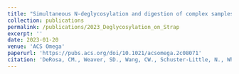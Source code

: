 ```yaml
---
title: "Simultaneous N-deglycosylation and digestion of complex samples on S-Traps enables efficient glycosite hypothesis generation"
collection: publications
permalink: /publications/2023_Deglycosylation_on_Strap
excerpt: ''
date: 2023-01-20
venue: 'ACS Omega'
paperurl: 'https://pubs.acs.org/doi/10.1021/acsomega.2c08071'
citation: 'DeRosa, CM., Weaver, SD., Wang, CW., Schuster-Little, N., Whelan, RJ. (2022) &quot;Simultaneous N-deglycosylation and digestion of complex samples on S-Traps enables efficient glycosite hypothesis generation&quot;. <i>ChemRxiv</i>. DOI: 10.26434/chemrxiv-2022-vx8w85'
---
```

